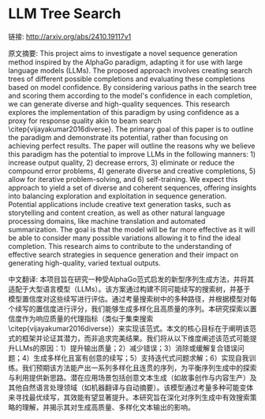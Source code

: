# LLM Tree Search

链接: http://arxiv.org/abs/2410.19117v1

原文摘要:
This project aims to investigate a novel sequence generation method inspired
by the AlphaGo paradigm, adapting it for use with large language models (LLMs).
The proposed approach involves creating search trees of different possible
completions and evaluating these completions based on model confidence. By
considering various paths in the search tree and scoring them according to the
model's confidence in each completion, we can generate diverse and high-quality
sequences. This research explores the implementation of this paradigm by using
confidence as a proxy for response quality akin to beam search
\citep{vijayakumar2016diverse}. The primary goal of this paper is to outline
the paradigm and demonstrate its potential, rather than focusing on achieving
perfect results. The paper will outline the reasons why we believe this
paradigm has the potential to improve LLMs in the following manners: 1)
increase output quality, 2) decrease errors, 3) eliminate or reduce the
compound error problems, 4) generate diverse and creative completions, 5) allow
for iterative problem-solving, and 6) self-training. We expect this approach to
yield a set of diverse and coherent sequences, offering insights into balancing
exploration and exploitation in sequence generation. Potential applications
include creative text generation tasks, such as storytelling and content
creation, as well as other natural language processing domains, like machine
translation and automated summarization. The goal is that the model will be far
more effective as it will be able to consider many possible variations allowing
it to find the ideal completion. This research aims to contribute to the
understanding of effective search strategies in sequence generation and their
impact on generating high-quality, varied textual outputs.

中文翻译:
本项目旨在研究一种受AlphaGo范式启发的新型序列生成方法，并将其适配于大型语言模型（LLMs）。该方案通过构建不同可能续写的搜索树，并基于模型置信度对这些续写进行评估。通过考量搜索树中的多种路径，并根据模型对每个续写的置信度进行评分，我们能够生成多样化且高质量的序列。本研究探索以置信度作为响应质量的代理指标（类似于集束搜索\citep{vijayakumar2016diverse}）来实现该范式。本文的核心目标在于阐明该范式的框架并论证其潜力，而非追求完美结果。我们将从以下维度阐述该范式可能提升LLMs的原因：1）提升输出质量；2）减少错误；3）消除或缓解复合错误问题；4）生成多样化且富有创意的续写；5）支持迭代式问题求解；6）实现自我训练。我们预期该方法能产出一系列多样化且连贯的序列，为平衡序列生成中的探索与利用提供新思路。潜在应用场景包括创意文本生成（如故事创作与内容生产）及其他自然语言处理领域（如机器翻译与自动摘要）。该模型通过考量多种可能变体来寻找最优续写，其效能有望显著提升。本研究旨在深化对序列生成中有效搜索策略的理解，并揭示其对生成高质量、多样化文本输出的影响。
